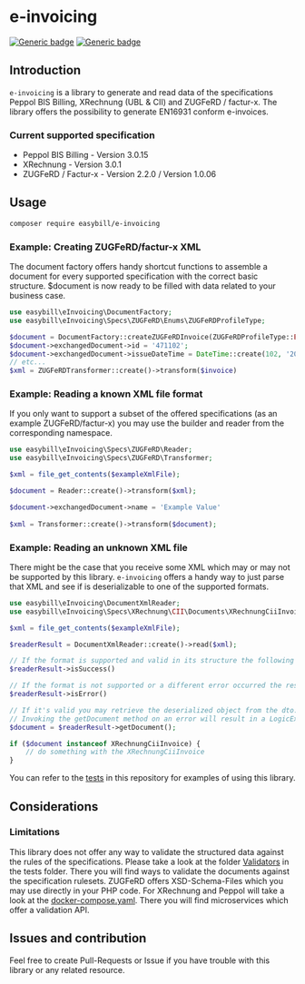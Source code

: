 # e-invoicing
[![Generic badge](https://img.shields.io/badge/Version-0.1.0-important.svg)]()
[![Generic badge](https://img.shields.io/badge/License-MIT-blue.svg)]()

## Introduction
`e-invoicing` is a library to generate and read data of the specifications Peppol BIS Billing, XRechnung (UBL & CII)
and ZUGFeRD / factur-x. The library offers the possibility to generate EN16931 conform e-invoices.

### Current supported specification
- Peppol BIS Billing - Version 3.0.15
- XRechnung - Version 3.0.1
- ZUGFeRD / Factur-x - Version 2.2.0 / Version 1.0.06

## Usage
```bash
composer require easybill/e-invoicing
```

### Example: Creating ZUGFeRD/factur-x XML
The document factory offers handy shortcut functions to assemble a document for every supported specification
with the correct basic structure. $document is now ready to be filled with data related to your business case.

```PHP
use easybill\eInvoicing\DocumentFactory;
use easybill\eInvoicing\Specs\ZUGFeRD\Enums\ZUGFeRDProfileType;

$document = DocumentFactory::createZUGFeRDInvoice(ZUGFeRDProfileType::EN16931);
$document->exchangedDocument->id = '471102';
$document->exchangedDocument->issueDateTime = DateTime::create(102, '20200305');
// etc...
$xml = ZUGFeRDTransformer::create()->transform($invoice)
```

### Example: Reading a known XML file format

If you only want to support a subset of the offered specifications (as an example ZUGFeRD/factur-x) you may use the
builder and reader from the corresponding namespace.

```PHP
use easybill\eInvoicing\Specs\ZUGFeRD\Reader;
use easybill\eInvoicing\Specs\ZUGFeRD\Transformer;

$xml = file_get_contents($exampleXmlFile);

$document = Reader::create()->transform($xml);

$document->exchangedDocument->name = 'Example Value'
  
$xml = Transformer::create()->transform($document);
```

### Example: Reading an unknown XML file

There might be the case that you receive some XML which may or may not be supported by this library. `e-invoicing` offers a handy
way to just parse that XML and see if is deserializable to one of the supported formats.

```PHP
use easybill\eInvoicing\DocumentXmlReader;
use easybill\eInvoicing\Specs\XRechnung\CII\Documents\XRechnungCiiInvoice;

$xml = file_get_contents($exampleXmlFile);

$readerResult = DocumentXmlReader::create()->read($xml);

// If the format is supported and valid in its structure the following check will be true
$readerResult->isSuccess()

// If the format is not supported or a different error occurred the result will have the state error.
$readerResult->isError()

// If it's valid you may retrieve the deserialized object from the dto.
// Invoking the getDocument method on an error will result in a LogicException
$document = $readerResult->getDocument(); 

if ($document instanceof XRechnungCiiInvoice) {
    // do something with the XRechnungCiiInvoice
}
```

You can refer to the [tests](https://github.com/easybill/e-invoicing/tree/main/tests/Integration) in this repository for examples of using this library.

## Considerations

### Limitations
This library does not offer any way to validate the structured data against the rules of the specifications. 
Please take a look at the folder [Validators](https://github.com/easybill/e-invoicing/tree/main/tests/Validators) in the tests folder. There you will find ways to validate the documents against the specification
rulesets. ZUGFeRD offers XSD-Schema-Files which you may use directly in your PHP code. For XRechnung and Peppol will take a look at the [docker-compose.yaml](https://github.com/easybill/e-invoicing/blob/main/docker-compose.yaml).
There you will find microservices which offer a validation API. 

## Issues and contribution
Feel free to create Pull-Requests or Issue if you have trouble with this library or any related resource. 
